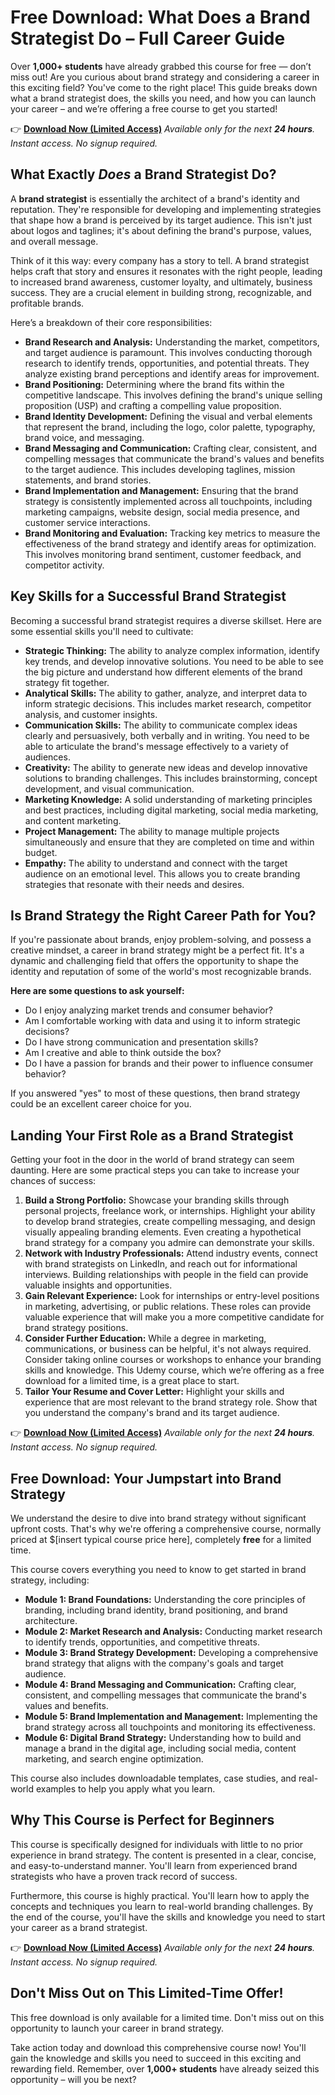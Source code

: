 # Free Download: What Does a Brand Strategist Do – Full Career Guide

Over **1,000+ students** have already grabbed this course for free — don’t miss out!
Are you curious about brand strategy and considering a career in this exciting field? You've come to the right place! This guide breaks down what a brand strategist does, the skills you need, and how you can launch your career – and we’re offering a free course to get you started!

👉 [**Download Now (Limited Access)**](https://udemywork.com/what-does-a-brand-strategist-do)
_Available only for the next **24 hours**. Instant access. No signup required._

## What Exactly *Does* a Brand Strategist Do?

A **brand strategist** is essentially the architect of a brand's identity and reputation. They're responsible for developing and implementing strategies that shape how a brand is perceived by its target audience. This isn't just about logos and taglines; it's about defining the brand's purpose, values, and overall message.

Think of it this way: every company has a story to tell. A brand strategist helps craft that story and ensures it resonates with the right people, leading to increased brand awareness, customer loyalty, and ultimately, business success. They are a crucial element in building strong, recognizable, and profitable brands.

Here’s a breakdown of their core responsibilities:

*   **Brand Research and Analysis:** Understanding the market, competitors, and target audience is paramount. This involves conducting thorough research to identify trends, opportunities, and potential threats. They analyze existing brand perceptions and identify areas for improvement.
*   **Brand Positioning:** Determining where the brand fits within the competitive landscape. This involves defining the brand's unique selling proposition (USP) and crafting a compelling value proposition.
*   **Brand Identity Development:** Defining the visual and verbal elements that represent the brand, including the logo, color palette, typography, brand voice, and messaging.
*   **Brand Messaging and Communication:** Crafting clear, consistent, and compelling messages that communicate the brand's values and benefits to the target audience. This includes developing taglines, mission statements, and brand stories.
*   **Brand Implementation and Management:** Ensuring that the brand strategy is consistently implemented across all touchpoints, including marketing campaigns, website design, social media presence, and customer service interactions.
*   **Brand Monitoring and Evaluation:** Tracking key metrics to measure the effectiveness of the brand strategy and identify areas for optimization. This involves monitoring brand sentiment, customer feedback, and competitor activity.

## Key Skills for a Successful Brand Strategist

Becoming a successful brand strategist requires a diverse skillset. Here are some essential skills you'll need to cultivate:

*   **Strategic Thinking:** The ability to analyze complex information, identify key trends, and develop innovative solutions. You need to be able to see the big picture and understand how different elements of the brand strategy fit together.
*   **Analytical Skills:** The ability to gather, analyze, and interpret data to inform strategic decisions. This includes market research, competitor analysis, and customer insights.
*   **Communication Skills:** The ability to communicate complex ideas clearly and persuasively, both verbally and in writing. You need to be able to articulate the brand's message effectively to a variety of audiences.
*   **Creativity:** The ability to generate new ideas and develop innovative solutions to branding challenges. This includes brainstorming, concept development, and visual communication.
*   **Marketing Knowledge:** A solid understanding of marketing principles and best practices, including digital marketing, social media marketing, and content marketing.
*   **Project Management:** The ability to manage multiple projects simultaneously and ensure that they are completed on time and within budget.
*   **Empathy:** The ability to understand and connect with the target audience on an emotional level. This allows you to create branding strategies that resonate with their needs and desires.

## Is Brand Strategy the Right Career Path for You?

If you're passionate about brands, enjoy problem-solving, and possess a creative mindset, a career in brand strategy might be a perfect fit. It's a dynamic and challenging field that offers the opportunity to shape the identity and reputation of some of the world's most recognizable brands.

**Here are some questions to ask yourself:**

*   Do I enjoy analyzing market trends and consumer behavior?
*   Am I comfortable working with data and using it to inform strategic decisions?
*   Do I have strong communication and presentation skills?
*   Am I creative and able to think outside the box?
*   Do I have a passion for brands and their power to influence consumer behavior?

If you answered "yes" to most of these questions, then brand strategy could be an excellent career choice for you.

## Landing Your First Role as a Brand Strategist

Getting your foot in the door in the world of brand strategy can seem daunting. Here are some practical steps you can take to increase your chances of success:

1.  **Build a Strong Portfolio:** Showcase your branding skills through personal projects, freelance work, or internships. Highlight your ability to develop brand strategies, create compelling messaging, and design visually appealing branding elements. Even creating a hypothetical brand strategy for a company you admire can demonstrate your skills.
2.  **Network with Industry Professionals:** Attend industry events, connect with brand strategists on LinkedIn, and reach out for informational interviews. Building relationships with people in the field can provide valuable insights and opportunities.
3.  **Gain Relevant Experience:** Look for internships or entry-level positions in marketing, advertising, or public relations. These roles can provide valuable experience that will make you a more competitive candidate for brand strategy positions.
4.  **Consider Further Education:** While a degree in marketing, communications, or business can be helpful, it's not always required. Consider taking online courses or workshops to enhance your branding skills and knowledge. This Udemy course, which we’re offering as a free download for a limited time, is a great place to start.
5.  **Tailor Your Resume and Cover Letter:** Highlight your skills and experience that are most relevant to the brand strategy role. Show that you understand the company's brand and its target audience.

👉 [**Download Now (Limited Access)**](https://udemywork.com/what-does-a-brand-strategist-do)
_Available only for the next **24 hours**. Instant access. No signup required._

## Free Download: Your Jumpstart into Brand Strategy

We understand the desire to dive into brand strategy without significant upfront costs. That's why we're offering a comprehensive course, normally priced at \$[insert typical course price here], completely **free** for a limited time.

This course covers everything you need to know to get started in brand strategy, including:

*   **Module 1: Brand Foundations:** Understanding the core principles of branding, including brand identity, brand positioning, and brand architecture.
*   **Module 2: Market Research and Analysis:** Conducting market research to identify trends, opportunities, and competitive threats.
*   **Module 3: Brand Strategy Development:** Developing a comprehensive brand strategy that aligns with the company's goals and target audience.
*   **Module 4: Brand Messaging and Communication:** Crafting clear, consistent, and compelling messages that communicate the brand's values and benefits.
*   **Module 5: Brand Implementation and Management:** Implementing the brand strategy across all touchpoints and monitoring its effectiveness.
*   **Module 6: Digital Brand Strategy:** Understanding how to build and manage a brand in the digital age, including social media, content marketing, and search engine optimization.

This course also includes downloadable templates, case studies, and real-world examples to help you apply what you learn.

## Why This Course is Perfect for Beginners

This course is specifically designed for individuals with little to no prior experience in brand strategy. The content is presented in a clear, concise, and easy-to-understand manner. You'll learn from experienced brand strategists who have a proven track record of success.

Furthermore, this course is highly practical. You'll learn how to apply the concepts and techniques you learn to real-world branding challenges. By the end of the course, you'll have the skills and knowledge you need to start your career as a brand strategist.

👉 [**Download Now (Limited Access)**](https://udemywork.com/what-does-a-brand-strategist-do)
_Available only for the next **24 hours**. Instant access. No signup required._

## Don't Miss Out on This Limited-Time Offer!

This free download is only available for a limited time. Don't miss out on this opportunity to launch your career in brand strategy.

Take action today and download this comprehensive course now! You'll gain the knowledge and skills you need to succeed in this exciting and rewarding field. Remember, over **1,000+ students** have already seized this opportunity – will you be next?
